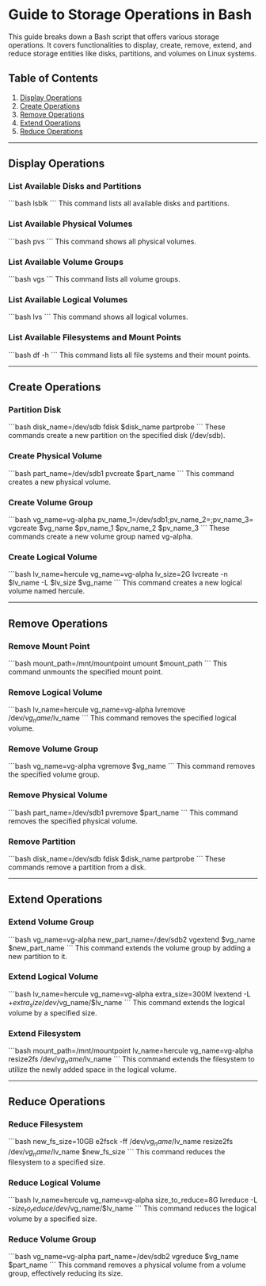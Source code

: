 # Guide to Storage Operations in Bash

This guide breaks down a Bash script that offers various storage operations. It covers functionalities to display, create, remove, extend, and reduce storage entities like disks, partitions, and volumes on Linux systems.

## Table of Contents
1. [Display Operations](#display-operations)
2. [Create Operations](#create-operations)
3. [Remove Operations](#remove-operations)
4. [Extend Operations](#extend-operations)
5. [Reduce Operations](#reduce-operations)

---

## Display Operations

### List Available Disks and Partitions
\`\`\`bash
lsblk
\`\`\`
This command lists all available disks and partitions.

### List Available Physical Volumes
\`\`\`bash
pvs
\`\`\`
This command shows all physical volumes.

### List Available Volume Groups
\`\`\`bash
vgs
\`\`\`
This command lists all volume groups.

### List Available Logical Volumes
\`\`\`bash
lvs
\`\`\`
This command shows all logical volumes.

### List Available Filesystems and Mount Points
\`\`\`bash
df -h
\`\`\`
This command lists all file systems and their mount points.

---

## Create Operations

### Partition Disk
\`\`\`bash
disk_name=/dev/sdb
fdisk $disk_name
partprobe
\`\`\`
These commands create a new partition on the specified disk (/dev/sdb).

### Create Physical Volume
\`\`\`bash
part_name=/dev/sdb1
pvcreate $part_name
\`\`\`
This command creates a new physical volume.

### Create Volume Group
\`\`\`bash
vg_name=vg-alpha
pv_name_1=/dev/sdb1;pv_name_2=;pv_name_3=
vgcreate $vg_name $pv_name_1 $pv_name_2 $pv_name_3
\`\`\`
These commands create a new volume group named vg-alpha.

### Create Logical Volume
\`\`\`bash
lv_name=hercule
vg_name=vg-alpha
lv_size=2G
lvcreate -n $lv_name -L $lv_size $vg_name
\`\`\`
This command creates a new logical volume named hercule.

---

## Remove Operations

### Remove Mount Point
\`\`\`bash
mount_path=/mnt/mountpoint
umount $mount_path
\`\`\`
This command unmounts the specified mount point.

### Remove Logical Volume
\`\`\`bash
lv_name=hercule
vg_name=vg-alpha
lvremove /dev/$vg_name/$lv_name
\`\`\`
This command removes the specified logical volume.

### Remove Volume Group
\`\`\`bash
vg_name=vg-alpha
vgremove $vg_name
\`\`\`
This command removes the specified volume group.

### Remove Physical Volume
\`\`\`bash
part_name=/dev/sdb1
pvremove $part_name
\`\`\`
This command removes the specified physical volume.

### Remove Partition
\`\`\`bash
disk_name=/dev/sdb
fdisk $disk_name
partprobe
\`\`\`
These commands remove a partition from a disk.

---

## Extend Operations

### Extend Volume Group
\`\`\`bash
vg_name=vg-alpha
new_part_name=/dev/sdb2
vgextend $vg_name $new_part_name
\`\`\`
This command extends the volume group by adding a new partition to it.

### Extend Logical Volume
\`\`\`bash
lv_name=hercule
vg_name=vg-alpha
extra_size=300M
lvextend -L +$extra_size /dev/$vg_name/$lv_name
\`\`\`
This command extends the logical volume by a specified size.

### Extend Filesystem
\`\`\`bash
mount_path=/mnt/mountpoint
lv_name=hercule
vg_name=vg-alpha
resize2fs /dev/$vg_name/$lv_name
\`\`\`
This command extends the filesystem to utilize the newly added space in the logical volume.

---

## Reduce Operations

### Reduce Filesystem
\`\`\`bash
new_fs_size=10GB
e2fsck -ff /dev/$vg_name/$lv_name
resize2fs /dev/$vg_name/$lv_name $new_fs_size
\`\`\`
This command reduces the filesystem to a specified size.

### Reduce Logical Volume
\`\`\`bash
lv_name=hercule
vg_name=vg-alpha
size_to_reduce=8G
lvreduce -L -$size_to_reduce /dev/$vg_name/$lv_name
\`\`\`
This command reduces the logical volume by a specified size.

### Reduce Volume Group
\`\`\`bash
vg_name=vg-alpha
part_name=/dev/sdb2
vgreduce $vg_name $part_name
\`\`\`
This command removes a physical volume from a volume group, effectively reducing its size.

